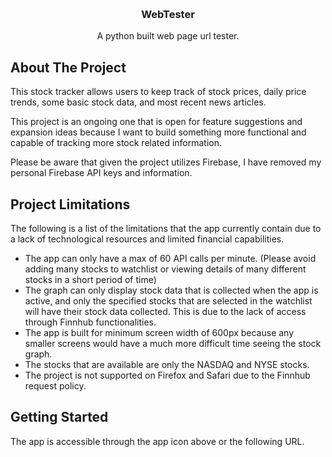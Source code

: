 
<a id="readme-top"></a>

<br />
<div align="center">

  <h3 align="center">WebTester</h3>

  <p align="center">
    A python built web page url tester.
  </p>
</div>


## About The Project

This stock tracker allows users to keep track of stock prices, daily price trends, some basic stock data, and most recent news articles.

This project is an ongoing one that is open for feature suggestions and expansion ideas because I want to build something more functional and capable of tracking more stock related information.

Please be aware that given the project utilizes Firebase, I have removed my personal Firebase API keys and information.


## Project Limitations

The following is a list of the limitations that the app currently contain due to a lack of technological resources and limited financial capabilities.

* The app can only have a max of 60 API calls per minute. (Please avoid adding many stocks to watchlist or viewing details of many different stocks in a short period of time)
* The graph can only display stock data that is collected when the app is active, and only the specified stocks that are selected in the watchlist will have their stock data collected. This is due to the lack of access through Finnhub functionalities.
* The app is built for minimum screen width of 600px because any smaller screens would have a much more difficult time seeing the stock graph.
* The stocks that are available are only the NASDAQ and NYSE stocks.
* The project is not supported on Firefox and Safari due to the Finnhub request policy.


## Getting Started

The app is accessible through the app icon above or the following URL.

